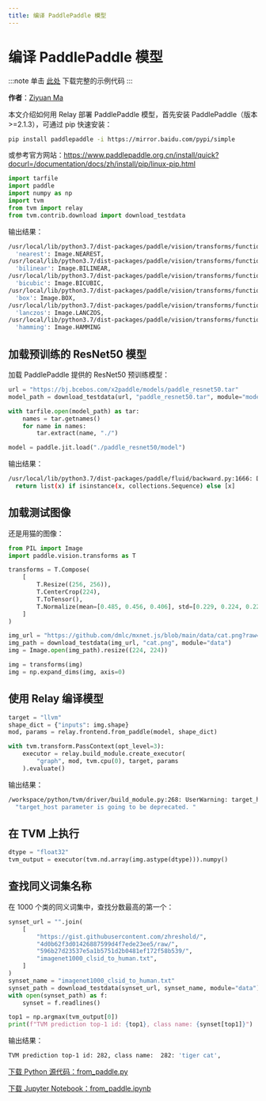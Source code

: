 ```yaml
---
title: 编译 PaddlePaddle 模型
---
```


# 编译 PaddlePaddle 模型

:::note
单击 [此处](https://tvm.apache.org/docs/how_to/compile_models/from_paddle.html#sphx-glr-download-how-to-compile-models-from-paddle-py) 下载完整的示例代码
:::

**作者**：[Ziyuan Ma](https://github.com/ZiyuanMa/)

本文介绍如何用 Relay 部署 PaddlePaddle 模型，首先安装 PaddlePaddle（版本>=2.1.3），可通过 pip 快速安装：

``` bash
pip install paddlepaddle -i https://mirror.baidu.com/pypi/simple
```

或参考官方网站：https://www.paddlepaddle.org.cn/install/quick?docurl=/documentation/docs/zh/install/pip/linux-pip.html

``` python
import tarfile
import paddle
import numpy as np
import tvm
from tvm import relay
from tvm.contrib.download import download_testdata
```

输出结果：

``` bash
/usr/local/lib/python3.7/dist-packages/paddle/vision/transforms/functional_pil.py:36: DeprecationWarning: NEAREST is deprecated and will be removed in Pillow 10 (2023-07-01). Use Resampling.NEAREST or Dither.NONE instead.
  'nearest': Image.NEAREST,
/usr/local/lib/python3.7/dist-packages/paddle/vision/transforms/functional_pil.py:37: DeprecationWarning: BILINEAR is deprecated and will be removed in Pillow 10 (2023-07-01). Use Resampling.BILINEAR instead.
  'bilinear': Image.BILINEAR,
/usr/local/lib/python3.7/dist-packages/paddle/vision/transforms/functional_pil.py:38: DeprecationWarning: BICUBIC is deprecated and will be removed in Pillow 10 (2023-07-01). Use Resampling.BICUBIC instead.
  'bicubic': Image.BICUBIC,
/usr/local/lib/python3.7/dist-packages/paddle/vision/transforms/functional_pil.py:39: DeprecationWarning: BOX is deprecated and will be removed in Pillow 10 (2023-07-01). Use Resampling.BOX instead.
  'box': Image.BOX,
/usr/local/lib/python3.7/dist-packages/paddle/vision/transforms/functional_pil.py:40: DeprecationWarning: LANCZOS is deprecated and will be removed in Pillow 10 (2023-07-01). Use Resampling.LANCZOS instead.
  'lanczos': Image.LANCZOS,
/usr/local/lib/python3.7/dist-packages/paddle/vision/transforms/functional_pil.py:41: DeprecationWarning: HAMMING is deprecated and will be removed in Pillow 10 (2023-07-01). Use Resampling.HAMMING instead.
  'hamming': Image.HAMMING
```

## 加载预训练的 ResNet50 模型

加载 PaddlePaddle 提供的 ResNet50 预训练模型：

``` python
url = "https://bj.bcebos.com/x2paddle/models/paddle_resnet50.tar"
model_path = download_testdata(url, "paddle_resnet50.tar", module="model")

with tarfile.open(model_path) as tar:
    names = tar.getnames()
    for name in names:
        tar.extract(name, "./")

model = paddle.jit.load("./paddle_resnet50/model")
```

输出结果：

``` bash
/usr/local/lib/python3.7/dist-packages/paddle/fluid/backward.py:1666: DeprecationWarning: Using or importing the ABCs from 'collections' instead of from 'collections.abc' is deprecated since Python 3.3,and in 3.9 it will stop working
  return list(x) if isinstance(x, collections.Sequence) else [x]
```

## 加载测试图像

还是用猫的图像：

``` python
from PIL import Image
import paddle.vision.transforms as T

transforms = T.Compose(
    [
        T.Resize((256, 256)),
        T.CenterCrop(224),
        T.ToTensor(),
        T.Normalize(mean=[0.485, 0.456, 0.406], std=[0.229, 0.224, 0.225]),
    ]
)

img_url = "https://github.com/dmlc/mxnet.js/blob/main/data/cat.png?raw=true"
img_path = download_testdata(img_url, "cat.png", module="data")
img = Image.open(img_path).resize((224, 224))

img = transforms(img)
img = np.expand_dims(img, axis=0)
```

## 使用 Relay 编译模型

``` python
target = "llvm"
shape_dict = {"inputs": img.shape}
mod, params = relay.frontend.from_paddle(model, shape_dict)

with tvm.transform.PassContext(opt_level=3):
    executor = relay.build_module.create_executor(
        "graph", mod, tvm.cpu(0), target, params
    ).evaluate()
```

输出结果：

``` bash
/workspace/python/tvm/driver/build_module.py:268: UserWarning: target_host parameter is going to be deprecated. Please pass in tvm.target.Target(target, host=target_host) instead.
  "target_host parameter is going to be deprecated. "
```

## 在 TVM 上执行

``` python
dtype = "float32"
tvm_output = executor(tvm.nd.array(img.astype(dtype))).numpy()
```

## 查找同义词集名称

在 1000 个类的同义词集中，查找分数最高的第一个：

``` python
synset_url = "".join(
    [
        "https://gist.githubusercontent.com/zhreshold/",
        "4d0b62f3d01426887599d4f7ede23ee5/raw/",
        "596b27d23537e5a1b5751d2b0481ef172f58b539/",
        "imagenet1000_clsid_to_human.txt",
    ]
)
synset_name = "imagenet1000_clsid_to_human.txt"
synset_path = download_testdata(synset_url, synset_name, module="data")
with open(synset_path) as f:
    synset = f.readlines()

top1 = np.argmax(tvm_output[0])
print(f"TVM prediction top-1 id: {top1}, class name: {synset[top1]}")
```

输出结果：

``` bash
TVM prediction top-1 id: 282, class name:  282: 'tiger cat',
```

[下载 Python 源代码：from_paddle.py](https://tvm.apache.org/docs/_downloads/16269b77359771348d507395692524cf/from_paddle.py)

[下载 Jupyter Notebook：from_paddle.ipynb](https://tvm.apache.org/docs/_downloads/a608d8b69371e9bc149dd89f6db2c38e/from_paddle.ipynb)